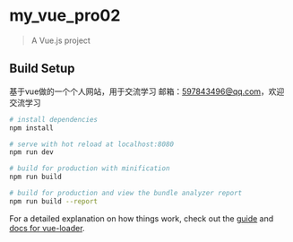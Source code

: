 # my_vue_pro02

> A Vue.js project

## Build Setup

基于vue做的一个个人网站，用于交流学习
邮箱：597843496@qq.com，欢迎交流学习


``` bash
# install dependencies
npm install

# serve with hot reload at localhost:8080
npm run dev

# build for production with minification
npm run build

# build for production and view the bundle analyzer report
npm run build --report
```

For a detailed explanation on how things work, check out the [guide](http://vuejs-templates.github.io/webpack/) and [docs for vue-loader](http://vuejs.github.io/vue-loader).
